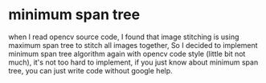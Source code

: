 # minimum span tree
when I read opencv source code, I found that image stitching is using maximum span tree to stitch all images together, So I decided to implement minimum span tree algorithm again with opencv code style (little bit not much), it's not too hard to implement, if you just know about minimum span tree, you can just write code without google help.